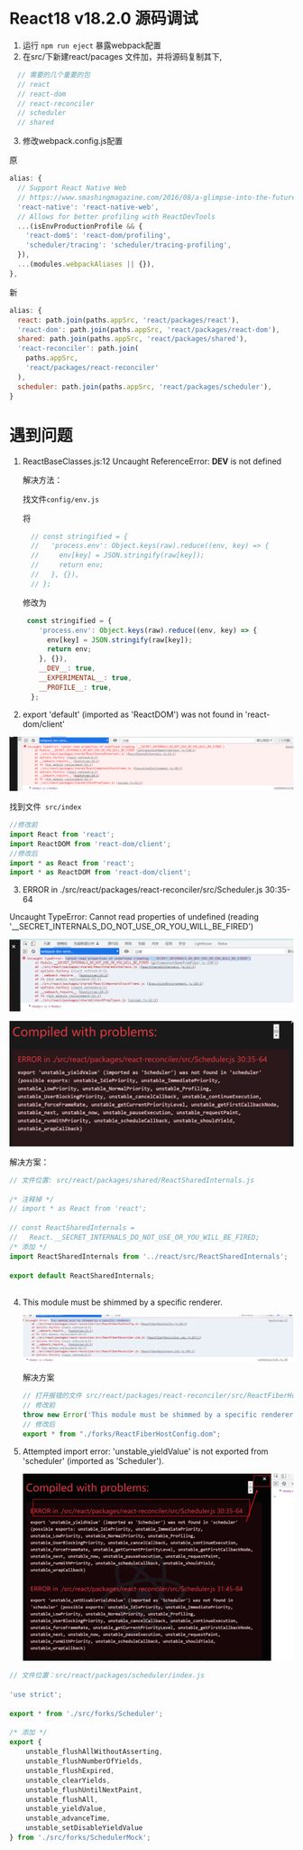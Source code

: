 # React18 v18.2.0 源码调试

1. 运行 `npm run eject` 暴露webpack配置
2. 在src/下新建react/pacages 文件加，并将源码复制其下,

``` javascript
  // 需要的几个重要的包
  // react
  // react-dom
  // react-reconciler
  // scheduler
  // shared
```

3. 修改webpack.config.js配置

原

``` javascript
alias: {
  // Support React Native Web
  // https://www.smashingmagazine.com/2016/08/a-glimpse-into-the-future-with-react-native-for-web/
  'react-native': 'react-native-web',
  // Allows for better profiling with ReactDevTools
  ...(isEnvProductionProfile && {
    'react-dom$': 'react-dom/profiling',
    'scheduler/tracing': 'scheduler/tracing-profiling',
  }),
  ...(modules.webpackAliases || {}),
},

```

新

```javascript
alias: {
  react: path.join(paths.appSrc, 'react/packages/react'),
  'react-dom': path.join(paths.appSrc, 'react/packages/react-dom'),
  shared: path.join(paths.appSrc, 'react/packages/shared'),
  'react-reconciler': path.join(
    paths.appSrc,
    'react/packages/react-reconciler'
  ),
  scheduler: path.join(paths.appSrc, 'react/packages/scheduler'),
}
```

# 遇到问题

1. ReactBaseClasses.js:12 Uncaught ReferenceError: __DEV__ is not defined

   解决方法：

   找文件`config/env.js`

   将

   ```javascript
     // const stringified = {
     //   'process.env': Object.keys(raw).reduce((env, key) => {
     //     env[key] = JSON.stringify(raw[key]);
     //     return env;
     //   }, {}),
     // };
   
   ```

   修改为

   ```javascript
    const stringified = {
       'process.env': Object.keys(raw).reduce((env, key) => {
         env[key] = JSON.stringify(raw[key]);
         return env;
       }, {}),
       __DEV__: true,
       __EXPERIMENTAL__: true,
       __PROFILE__: true,
     };
   ```

   

2. export 'default' (imported as 'ReactDOM') was not found in 'react-dom/client'

![image-20230527171125162](README.assets/image-20230527171125162.png)

   找到文件` src/index` 

```javascript
//修改前
import React from 'react';
import ReactDOM from 'react-dom/client';
//修改后
import * as React from 'react';
import * as ReactDOM from 'react-dom/client';

```

3.  ERROR in ./src/react/packages/react-reconciler/src/Scheduler.js 30:35-64

   Uncaught TypeError: Cannot read properties of undefined (reading '__SECRET_INTERNALS_DO_NOT_USE_OR_YOU_WILL_BE_FIRED')

   ![image-20230527171432907](README.assets/image-20230527171432907.png)

   ![image-20230527171439523](README.assets/image-20230527171439523.png)

解决方案：

```javascript
// 文件位置: src/react/packages/shared/ReactSharedInternals.js

/* 注释掉 */
// import * as React from 'react';

// const ReactSharedInternals =
//   React.__SECRET_INTERNALS_DO_NOT_USE_OR_YOU_WILL_BE_FIRED;
/* 添加 */
import ReactSharedInternals from '../react/src/ReactSharedInternals';

export default ReactSharedInternals;
 
```

4. This module must be shimmed by a specific renderer.

   ![image-20230527172345248](README.assets/image-20230527172345248.png)

   解决方案

   ```javascript
   // 打开报错的文件 src/react/packages/react-reconciler/src/ReactFiberHostConfig.js， 修改如下
   // 修改前 
   throw new Error('This module must be shimmed by a specific renderer.');
   // 修改后 
   export * from "./forks/ReactFiberHostConfig.dom";
   
   
   ```

4. Attempted import error: 'unstable_yieldValue' is not exported from 'scheduler' (imported as 'Scheduler').

   ![image-20230527172735774](README.assets/image-20230527172735774.png)

```javascript
// 文件位置：src/react/packages/scheduler/index.js

'use strict';

export * from './src/forks/Scheduler';

/* 添加 */
export {
    unstable_flushAllWithoutAsserting,
    unstable_flushNumberOfYields,
    unstable_flushExpired,
    unstable_clearYields,
    unstable_flushUntilNextPaint,
    unstable_flushAll,
    unstable_yieldValue,
    unstable_advanceTime,
    unstable_setDisableYieldValue
} from './src/forks/SchedulerMock';
```

